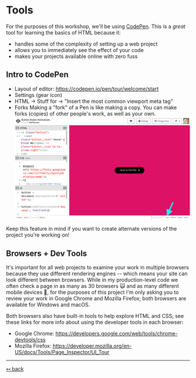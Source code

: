 # Tools

For the purposes of this workshop, we'll be using [CodePen](codepen.io/). This is a _great_ tool for learning the basics of HTML because it:

- handles some of the complexity of setting up a web project
- allows you to immediately see the effect of your code
- makes your projects available online with zero fuss 

## Intro to CodePen

- Layout of editor: https://codepen.io/pen/tour/welcome/start 
- Settings (gear icon)
 - HTML -> Stuff for <head> -> "Insert the most common viewport meta tag"
- Forks
Making a "fork" of a Pen is like making a copy. You can make forks (copies) of other people's work, as well as  your own.
![Screenshot of CodePen Editor pointing out the Fork button](img/codepen-fork.png)

Keep this feature in mind if you want to create alternate versions of the project you're working on!

## Browsers + Dev Tools

It's important for all web projects to examine your work in multiple browsers because they use different rendering engines -- which means your site can look different between browsers. While in my production-level code we often check a page in as many as 30 browsers 🙀 and as many different mobile devices 🤯, for the purposes of this project I'm only asking you to review your work in Google Chrome and Mozilla Firefox; both browsers are available for Windows and macOS.

Both browsers also have built-in tools to help explore HTML and CSS; see these links for more info about using the developer tools in each browser:

- Google Chrome: https://developers.google.com/web/tools/chrome-devtools/css
- Mozilla Firefox: https://developer.mozilla.org/en-US/docs/Tools/Page_Inspector/UI_Tour

---

[↤ back](README.md)
